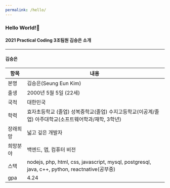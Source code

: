 ```yaml
---
permalink: /hello/
---
```


### Hello World!👋
#### 2021 Practical Coding 3조팀원 김승은 소개
****
#### 김승은  
항목|내용
---|---
본명|김승은(Seung Eun Kim)
출생|2000년 5월 5일 (22세)
국적|대한민국
학력|효자초등학교 (졸업)  성복중학교(졸업)  수지고등학교(이공계/졸업)  아주대학교(소프트웨어학과/재학, 3학년)
장래희망| 넓고 깊은 개발자
희망분야|백엔드, 앱, 컴퓨터 비전
스택|nodejs, php, html, css, javascript,  mysql, postgresql, java, c++, python, reactnative(공부중)
gpa|4.24
